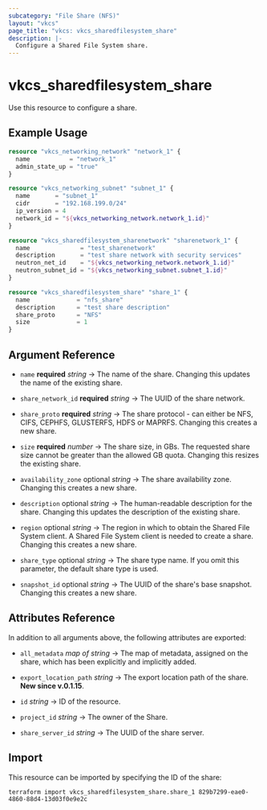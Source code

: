 ```yaml
---
subcategory: "File Share (NFS)"
layout: "vkcs"
page_title: "vkcs: vkcs_sharedfilesystem_share"
description: |-
  Configure a Shared File System share.
---
```


# vkcs_sharedfilesystem_share

Use this resource to configure a share.

## Example Usage
```terraform
resource "vkcs_networking_network" "network_1" {
  name           = "network_1"
  admin_state_up = "true"
}

resource "vkcs_networking_subnet" "subnet_1" {
  name       = "subnet_1"
  cidr       = "192.168.199.0/24"
  ip_version = 4
  network_id = "${vkcs_networking_network.network_1.id}"
}

resource "vkcs_sharedfilesystem_sharenetwork" "sharenetwork_1" {
  name              = "test_sharenetwork"
  description       = "test share network with security services"
  neutron_net_id    = "${vkcs_networking_network.network_1.id}"
  neutron_subnet_id = "${vkcs_networking_subnet.subnet_1.id}"
}

resource "vkcs_sharedfilesystem_share" "share_1" {
  name             = "nfs_share"
  description      = "test share description"
  share_proto      = "NFS"
  size             = 1
}
```

## Argument Reference
- `name` **required** *string* &rarr;  The name of the share. Changing this updates the name of the existing share.

- `share_network_id` **required** *string* &rarr;  The UUID of the share network.

- `share_proto` **required** *string* &rarr;  The share protocol - can either be NFS, CIFS, CEPHFS, GLUSTERFS, HDFS or MAPRFS. Changing this creates a new share.

- `size` **required** *number* &rarr;  The share size, in GBs. The requested share size cannot be greater than the allowed GB quota. Changing this resizes the existing share.

- `availability_zone` optional *string* &rarr;  The share availability zone. Changing this creates a new share.

- `description` optional *string* &rarr;  The human-readable description for the share. Changing this updates the description of the existing share.

- `region` optional *string* &rarr;  The region in which to obtain the Shared File System client. A Shared File System client is needed to create a share. Changing this creates a new share.

- `share_type` optional *string* &rarr;  The share type name. If you omit this parameter, the default share type is used.

- `snapshot_id` optional *string* &rarr;  The UUID of the share's base snapshot. Changing this creates a new share.


## Attributes Reference
In addition to all arguments above, the following attributes are exported:
- `all_metadata` *map of* *string* &rarr;  The map of metadata, assigned on the share, which has been explicitly and implicitly added.

- `export_location_path` *string* &rarr;  The export location path of the share. **New since v.0.1.15**.

- `id` *string* &rarr;  ID of the resource.

- `project_id` *string* &rarr;  The owner of the Share.

- `share_server_id` *string* &rarr;  The UUID of the share server.



## Import

This resource can be imported by specifying the ID of the share:

```shell
terraform import vkcs_sharedfilesystem_share.share_1 829b7299-eae0-4860-88d4-13d03f0e9e2c
```
